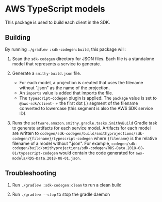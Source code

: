 # AWS TypeScript models

This package is used to build each client in the SDK.

## Building

By running `./gradlew :sdk-codegen:build`, this package will:

1. Scan the `sdk-codegen` directory for JSON files. Each file is a standalone
   model that represents a service to generate.

2. Generate a `smithy-build.json` file.

   - For each model, a projection is created that uses the filename without
     ".json" as the name of the projection.
   - An `imports` value is added that imports the file.
   - The `typescript-codegen` plugin is applied. The `package` value is set
     to `@aws-sdk/client-` + the first dot (.) segment of the filename
     converted to lowercase (this segment is also the AWS SDK service ID).

3. Runs the `software.amazon.smithy.gradle.tasks.SmithyBuild` Gradle task
   to generate artifacts for each service model. Artifacts for each model
   are written to `codegen/sdk-codegen/build/smithyprojections/sdk-codegen/{filename}/typescript-codegen`
   where `{filename}` is the relative filename of a model without ".json".
   For example, `codegen/sdk-codegen/build/smithyprojections/sdk-codegen/RDS-Data.2018-08-01/typescript-codegen`
   would contain the code generated for `aws-models/RDS-Data.2018-08-01.json`.

## Troubleshooting

1. Run `./gradlew :sdk-codegen:clean` to run a clean build

2. Run `./gradlew --stop` to stop the gradle daemon
